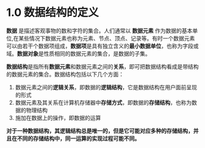 # 1.0 数据结构的定义

**数据** 是描述客观事物的数和字符的集合。人们通常以 **数据元素** 作为数据的基本单位,在某些情况下数据元素也称为元素、节点、顶点、记录等。有时一个数据元素可以由若干个数据项组成，**数据项**是具有独立含义的**最小数据单位**，也称为字段或域。**数据对象**是性质相同的数据元素的集合，是数据的子集。

**数据结构**是指所有**数据元素**和数据元素之间的**关系**，即可把数据结构看成是带结构的数据元素的集合。数据结构包括以下几个方面：

1. 数据元素之间的**逻辑关系**，即数据的**逻辑结构**，它是数据结构在用户面前呈现的形式
2. 数据元素及其关系在计算机存储器中**存储方式**，即数据的**存储结构**，也称为数据的物理结构
3. 施加在数据上的操作，即数据的运算

**对于一种数据结构，其逻辑结构总是唯一的，但是它可能对应多种的存储结构，并且在不同的存储结构中，同一运算的实现过程可能不同。**


